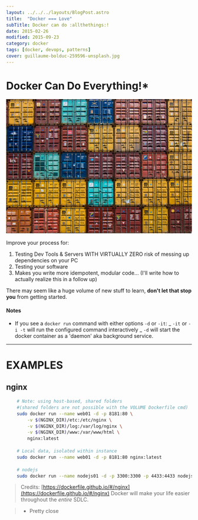 ```yaml
---
layout: ../../../layouts/BlogPost.astro
title:  "Docker === Love"
subTitle: Docker can do :allthethings:!
date: 2015-02-26
modified: 2015-09-23
category: docker
tags: [docker, devops, patterns]
cover: guillaume-bolduc-259596-unsplash.jpg
---
```


# Docker Can Do Everything!\*

![credit: guillaume-bolduc-259596-unsplash.jpg](guillaume-bolduc-259596-unsplash.jpg)

Improve your process for:

1.  Testing Dev Tools & Servers WITH VIRTUALLY ZERO risk of messing up dependencies on your PC
1.  Testing your software
1.  Makes you write more idempotent, modular code... (I'll write how to actually realize this in a follow up)

There may seem like a huge volume of new stuff to learn, **don't let that stop you** from getting started.

#### Notes

- If you see a `docker run` command with either options `-d` or `-it`:
  _ `-it` or `-i -t` will run the configured command interactively
  _ `-d` will start the docker container as a 'daemon' aka background service.

---

# EXAMPLES

## nginx

```bash
	# Note: using host-based, shared folders
	#(shared folders are not possible with the VOLUME Dockerfile cmd)
	sudo docker run --name web01 -d -p 8181:80 \
		-v $(NGINX_DIR)/etc:/etc/nginx \
		-v $(NGINX_DIR)/log:/var/log/nginx \
		-v $(NGINX_DIR)/www:/var/www/html \
		nginx:latest

	# Local data, isolated within instance
	sudo docker run --name web01 -d -p 8181:80 nginx:latest

	# nodejs
	sudo docker run --name nodejs01 -d -p 3300:3300 -p 4433:4433 nodejs:latest
```

> Credits: [https://dockerfile.github.io/#/nginx](https://dockerfile.github.io/#/nginx)
> Docker will make your life easier throughout the _entire_ SDLC.

> - Pretty close
